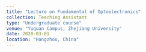```yaml
---
title: "Lecture on Fundamental of Optoelectronics"
collection: Teaching Assistant
type: "Undergraduate course"
venue: "Yuquan Campus, Zhejiang University"
date: 2020-03-01
location: "Hangzhou, China"
---
```


